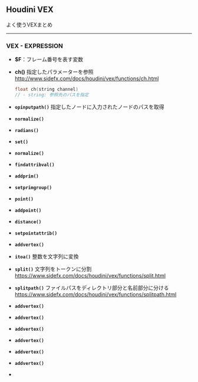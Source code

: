 ## Houdini VEX
よく使うVEXまとめ

---
### VEX  - EXPRESSION

- **$F**：フレーム番号を表す変数

- **ch()**
  指定したパラメーターを参照
  http://www.sidefx.com/docs/houdini/vex/functions/ch.html

  ```C++
  float ch(string channel)
  // - string: 参照先のパスを指定
  ```

- **`opinputpath()`**
  指定したノードに入力されたノードのパスを取得

- **`normalize()`**

- **`radians()`**

- **`set()`**

- **`normalize()`**

- **`findattribval()`**

- **`addprim()`**

- **`setprimgroup()`**

- **`point()`**

- **`addpoint()`**

- **`distance()`**

- **`setpointattrib()`**

- **`addvertex()`**

- **`itoa()`**
  整数を文字列に変換

- **`split()`**
  文字列をトークンに分割
  <https://www.sidefx.com/docs/houdini/vex/functions/split.html>

- **`splitpath()`**
  ファイルパスをディレクトリ部分と名前部分に分ける
  https://www.sidefx.com/docs/houdini/vex/functions/splitpath.html

- **`addvertex()`**

- **`addvertex()`**

- **`addvertex()`**

- **`addvertex()`**

- **`addvertex()`**

- **`addvertex()`**

- 










